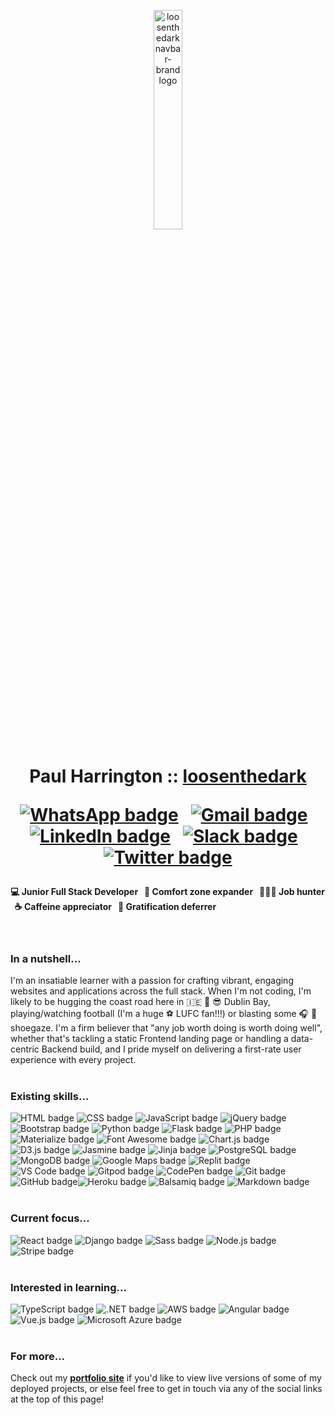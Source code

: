 <a href="https://loosenthedark.tech/" target="_blank"><p align="center"><img width="30%" src="https://user-images.githubusercontent.com/48750933/118945400-54b99180-b94d-11eb-9af9-e15361f6c7e2.png" alt="loosenthedark navbar-brand logo" style="margin-left:auto; margin-right:auto; border-radius:10px;"></p></a>

# <p align="center">Paul Harrington :: <a href="https://loosenthedark.tech/" target="_blank">loosenthedark</a></p> <p align="center"> <a href="https://api.whatsapp.com/send?phone=353894546613"><img src="https://img.shields.io/badge/WhatsApp-25D366?style=for-the-badge&logo=whatsapp&logoColor=white" alt="WhatsApp badge"></a> &nbsp; <a href="mailto:hello@loosenthedark.tech?cc=paulharrington05@gmail.com" target="_blank"><img src="https://img.shields.io/badge/Gmail-D14836?style=for-the-badge&logo=gmail&logoColor=white" alt="Gmail badge"></a> &nbsp; <a href="https://www.linkedin.com/in/paulharrington05/" target="_blank"><img src="https://img.shields.io/badge/LinkedIn-0077B5?style=for-the-badge&logo=linkedin&logoColor=white" alt="LinkedIn badge"></a> &nbsp;  <a href="https://code-institute-room.slack.com/team/UH4FQQCQ5" target="_blank"><img src="https://img.shields.io/badge/Slack-4A154B?style=for-the-badge&logo=slack&logoColor=white" alt="Slack badge"></a> &nbsp; <a href="https://twitter.com/loosenthedark" target="_blank"><img src="https://img.shields.io/badge/Twitter-1DA1F2?style=for-the-badge&logo=twitter&logoColor=white" alt="Twitter badge"></a> </p>
#### <span style="font-size:14px;" width="19%"> 💻 Junior Full Stack Developer</span> &nbsp; <span width="19%">  💪 Comfort zone expander</span> &nbsp; <span width="19%">  👨🏻‍💻 Job hunter</span> &nbsp; <span width="19%"> ☕ Caffeine appreciator</span> &nbsp; <span width="19%">  🧠 Gratification deferrer</span>
<br>

### In a nutshell...

I'm an insatiable learner with a passion for crafting vibrant, engaging websites and applications across the full stack. When I'm not coding, I'm likely to be hugging the coast road here in 🇮🇪 🌊 😎 Dublin Bay, playing/watching football (I'm a huge ⚽ LUFC fan!!!) or blasting some 🎧 🎸 shoegaze. I'm a firm believer that "any job worth doing is worth doing well", whether that's tackling a static Frontend landing page or handling a data-centric Backend build, and I pride myself on delivering a first-rate user experience with every project.
<br>
<br>
### Existing skills...
<img src="https://camo.githubusercontent.com/92acee6631856371ba17a0dbb1b044948dab754954db0ca32a34b83ebd254392/68747470733a2f2f696d672e736869656c64732e696f2f62616467652f68746d6c352532302d2532336533346632362e7376673f267374796c653d666f722d7468652d6261646765266c6f676f3d68746d6c35266c6f676f436f6c6f723d7768697465" alt="HTML badge">&nbsp;<img src="https://camo.githubusercontent.com/1ed25c5e93c387a74ce11eb6b6a94659235636df2c1b3ae75817b271c83f1be4/68747470733a2f2f696d672e736869656c64732e696f2f62616467652f435353332d3135373242363f267374796c653d666f722d7468652d6261646765266c6f676f3d63737333266c6f676f436f6c6f723d7768697465" alt="CSS badge">&nbsp;<img src="https://camo.githubusercontent.com/9d07c04bdd98c662d5df9d4e1cc1de8446ffeaebca330feb161f1fb8e1188204/68747470733a2f2f696d672e736869656c64732e696f2f62616467652f4a6176615363726970742d4637444631453f7374796c653d666f722d7468652d6261646765266c6f676f3d6a617661736372697074266c6f676f436f6c6f723d626c61636b" alt="JavaScript badge">&nbsp;<img src="https://camo.githubusercontent.com/3c4aaf4df17dea015895003562a12e1fe330e920a29d97ca2638f0f446512199/68747470733a2f2f696d672e736869656c64732e696f2f62616467652f6a51756572792532302d2532333145324533422e7376673f267374796c653d666f722d7468652d6261646765266c6f676f3d6a5175657279266c6f676f436f6c6f723d323141434532" alt="jQuery badge">&nbsp;<img src="https://img.shields.io/badge/Bootstrap-563D7C?style=for-the-badge&logo=bootstrap&logoColor=white" alt="Bootstrap badge">&nbsp;<img src="https://camo.githubusercontent.com/e70bef5ceeda3bf1fbefbf23902097fe10dca5fbf46fdbf6c1698dd4487073ef/68747470733a2f2f696d672e736869656c64732e696f2f62616467652f507974686f6e2532302d2532333030344437412e7376673f267374796c653d666f722d7468652d6261646765266c6f676f3d707974686f6e266c6f676f436f6c6f723d666664663736" alt="Python badge">&nbsp;<img src="https://img.shields.io/badge/Flask-000000?style=for-the-badge&logo=flask&logoColor=white" alt="Flask badge">&nbsp;<img src="https://img.shields.io/badge/PHP-777BB4?style=for-the-badge&logo=php&logoColor=white" alt="PHP badge">&nbsp;<img src="https://img.shields.io/badge/-materialize--css-ff69b4?style=for-the-badge&logo=materialize--css&logoColor=white" alt="Materialize badge">&nbsp;<img src="https://camo.githubusercontent.com/a1fb0392a0904e14d7088f23f1fa6b86d03685d271c3eebae3df42443e15d613/68747470733a2f2f696d672e736869656c64732e696f2f62616467652f466f6e74253230417765736f6d652532302d2532333333394146302e7376673f267374796c653d666f722d7468652d6261646765266c6f676f3d466f6e74253230417765736f6d65266c6f676f436f6c6f723d464646464646" alt="Font Awesome badge">&nbsp;<img src="https://img.shields.io/badge/ChartJS-FF6384?style=for-the-badge&logo=chart-dot-js&logoColor=white" alt="Chart.js badge">&nbsp;<img src="https://camo.githubusercontent.com/b6bc98f08c1372a51191e0e6b4fb7671c8f8980243646b7cedb6c4a5239611b1/68747470733a2f2f696d672e736869656c64732e696f2f62616467652f44332e6a732532302d2532334244353335302e7376673f267374796c653d666f722d7468652d6261646765266c6f676f3d44332e6a73266c6f676f436f6c6f723d463941303343" alt="D3.js badge">&nbsp;<img src="https://camo.githubusercontent.com/b74dbed74c2bdafb1ec148313c69b304fa8b71993ad43b6ee7554c8de8cf1466/68747470733a2f2f696d672e736869656c64732e696f2f62616467652f4a61736d696e652532302d2532333841343138322e7376673f267374796c653d666f722d7468652d6261646765266c6f676f3d4a61736d696e65266c6f676f436f6c6f723d464646464646" alt="Jasmine badge">&nbsp;<img src="https://camo.githubusercontent.com/934dbb9355cbb7b8d5cbf77cccd7f94c8e8e4ba695668b6a57e8d59020a4ec31/68747470733a2f2f696d672e736869656c64732e696f2f62616467652f4a696e6a612532302d2532333030303030302e7376673f267374796c653d666f722d7468652d6261646765266c6f676f3d4a696e6a61266c6f676f436f6c6f723d423431373137" alt="Jinja badge">&nbsp;<img src="https://img.shields.io/badge/PostgreSQL-316192?style=for-the-badge&logo=postgresql&logoColor=white" alt="PostgreSQL badge">&nbsp;<img src="https://img.shields.io/badge/MongoDB-4EA94B?style=for-the-badge&logo=mongodb&logoColor=white" alt="MongoDB badge">&nbsp;<img src="https://camo.githubusercontent.com/77193c71fbe4e76f70ab88f819d8387c3d2444f782b010965988e4db25448684/68747470733a2f2f696d672e736869656c64732e696f2f62616467652f476f6f676c652532304d6170732532302d2532333432383546342e7376673f267374796c653d666f722d7468652d6261646765266c6f676f3d476f6f676c652532304d617073266c6f676f436f6c6f723d464646464646" alt="Google Maps badge">&nbsp;<img src="https://camo.githubusercontent.com/af2baa9a71e881ea9c1eef82b3b015bc4da2f5dae80c09cf02011378174e0b57/68747470733a2f2f696d672e736869656c64732e696f2f62616467652f7265706c2e69742532302d2532333130314233302e7376673f267374796c653d666f722d7468652d6261646765266c6f676f3d7265706c2e6974266c6f676f436f6c6f723d393339363943" alt="Replit badge">&nbsp;<img src="https://camo.githubusercontent.com/bf7d164e2e38636f4c7d56a0ea8f643bed6426f4bbec74fee54dac6c4535b4de/68747470733a2f2f696d672e736869656c64732e696f2f62616467652f5653436f64652532302d2532333242324233302e7376673f267374796c653d666f722d7468652d6261646765266c6f676f3d56697375616c25323053747564696f253230436f6465266c6f676f436f6c6f723d303037414343" alt="VS Code badge">&nbsp;<img src="https://camo.githubusercontent.com/81356c564790644ad4669af2d3105447a5789c9e137f7ec7416a201d4eebb826/68747470733a2f2f696d672e736869656c64732e696f2f62616467652f476974706f642532302d2532333144314431442e7376673f267374796c653d666f722d7468652d6261646765266c6f676f3d476974706f64266c6f676f436f6c6f723d314141364534" alt="Gitpod badge">&nbsp;<img src="https://camo.githubusercontent.com/5dcb27abdecc741f03c99548b6013e729f71326005595815a70dc51f947f55df/68747470733a2f2f696d672e736869656c64732e696f2f62616467652f436f646550656e2532302d2532333030303030302e7376673f267374796c653d666f722d7468652d6261646765266c6f676f3d436f646550656e266c6f676f436f6c6f723d464646464646" alt="CodePen badge">&nbsp;<img src="https://camo.githubusercontent.com/0cc6318785fdcacd7a6eabcc3cc7b2f7f63b0e014b14d9c5528dacab16c4c221/68747470733a2f2f696d672e736869656c64732e696f2f62616467652f4769742532302d2532333330324632462e7376673f267374796c653d666f722d7468652d6261646765266c6f676f3d476974266c6f676f436f6c6f723d463035303332" alt="Git badge">&nbsp;<img src="https://camo.githubusercontent.com/cbbb6c316257353aad67f1d422a5778ff4a8ebc12bf1a72d26c112615bf0090c/68747470733a2f2f696d672e736869656c64732e696f2f62616467652f4769744875622532302d2532333138313731372e7376673f267374796c653d666f722d7468652d6261646765266c6f676f3d476974487562266c6f676f436f6c6f723d464646464646" alt="GitHub badge"><img src="https://camo.githubusercontent.com/46ed060ff2e4dc379a225049d5fa9e97b5351919892b7c87800325f259cb4b1a/68747470733a2f2f696d672e736869656c64732e696f2f62616467652f4865726f6b752532302d2532333433303039382e7376673f267374796c653d666f722d7468652d6261646765266c6f676f3d4865726f6b75266c6f676f436f6c6f723d464646464646" alt="Heroku badge">&nbsp;<img src="https://camo.githubusercontent.com/c2079e9c7205d55bd967856a5533aea88072189eb3678a9fe3da9b6e5fe1df71/68747470733a2f2f696d672e736869656c64732e696f2f62616467652f42616c73616d69712532302d2532334136303030302e7376673f267374796c653d666f722d7468652d6261646765266c6f676f3d42616c73616d6971266c6f676f436f6c6f723d464646464646" alt="Balsamiq badge">&nbsp;<img src="https://img.shields.io/badge/Markdown-000000?style=for-the-badge&logo=markdown&logoColor=white" alt="Markdown badge">
<br>
<br>
### Current focus...
<img src="https://img.shields.io/badge/React-20232A?style=for-the-badge&logo=react&logoColor=61DAFB" alt="React badge">&nbsp;<img src="https://img.shields.io/badge/Django-092E20?style=for-the-badge&logo=django&logoColor=white" alt="Django badge">&nbsp;<img src="https://img.shields.io/badge/Sass-CC6699?style=for-the-badge&logo=sass&logoColor=white" alt="Sass badge">&nbsp;<img src="https://img.shields.io/badge/Node.js-43853D?style=for-the-badge&logo=node-dot-js&logoColor=white" alt="Node.js badge">&nbsp;<img src="https://camo.githubusercontent.com/4c681a695dad7da1591b7094bbdf0b969b4a971a50a575c33047d27f6d862aa9/68747470733a2f2f696d672e736869656c64732e696f2f62616467652f5374726970652532302d2532333634364544452e7376673f267374796c653d666f722d7468652d6261646765266c6f676f3d537472697065266c6f676f436f6c6f723d464646464646" alt="Stripe badge">
<br>
<br>
### Interested in learning...
<img src="https://img.shields.io/badge/TypeScript-007ACC?style=for-the-badge&logo=typescript&logoColor=white" alt="TypeScript badge">&nbsp;<img src="https://img.shields.io/badge/.NET-5C2D91?style=for-the-badge&logo=dot-net&logoColor=white" alt=".NET badge">&nbsp;<img src="https://camo.githubusercontent.com/d66e28175bf0519dc818143d1fb03129e2f1e1aba876f14e839696069b15558e/68747470733a2f2f696d672e736869656c64732e696f2f62616467652f416d617a6f6e2532304157532532302d2532333233324633452e7376673f267374796c653d666f722d7468652d6261646765266c6f676f3d416d617a6f6e253230415753266c6f676f436f6c6f723d464639393030" alt="AWS badge">&nbsp;<img src="https://img.shields.io/badge/Angular-DD0031?style=for-the-badge&logo=angular&logoColor=white" alt="Angular badge">&nbsp;<img src="https://img.shields.io/badge/Vue.js-35495E?style=for-the-badge&logo=vue-dot-js&logoColor=4FC08D" alt="Vue.js badge">&nbsp;<img src="https://img.shields.io/badge/microsoft%20azure-0089D6?style=for-the-badge&logo=microsoft-azure&logoColor=white" alt="Microsoft Azure badge">
<br>
<br>
### For more...
Check out my **<a href="https://loosenthedark.tech/" target="_blank">portfolio site</a>** if you'd like to view live versions of some of my deployed projects, or else feel free to get in touch via any of the social links at the top of this page!
<br>

<br>

<!--
**loosenthedark/loosenthedark** is a ✨ _special_ ✨ repository because its `README.md` (this file) appears on your GitHub profile.

Here are some ideas to get you started:

- 🔭 I’m currently working on ...
- 🌱 I’m currently learning ...
- 👯 I’m looking to collaborate on ...
- 🤔 I’m looking for help with ...
- 💬 Ask me about ...
- 📫 How to reach me: ...
- 😄 Pronouns: ...
- ⚡ Fun fact: ...
-->
